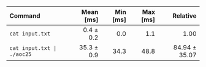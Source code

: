 | Command | Mean [ms] | Min [ms] | Max [ms] | Relative |
|:---|---:|---:|---:|---:|
| `cat input.txt` | 0.4 ± 0.2 | 0.0 | 1.1 | 1.00 |
| `cat input.txt \| ./aoc25` | 35.3 ± 0.9 | 34.3 | 48.8 | 84.94 ± 35.07 |
